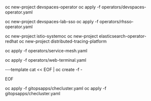 oc new-project devspaces-operator
oc apply -f operators/devspaces-operator.yaml

oc new-project devspaces-lab-sso
oc apply -f operators/rhsso-operator.yaml

oc new-project istio-systemoc 
oc new-project elasticsearch-operator-redhat
oc new-project distributed-tracing-platform

oc apply -f operators/service-mesh.yaml

oc apply -f operators/web-terminal.yaml


---template
cat << EOF | oc create -f -

EOF

oc apply -f gitopsapps/checluster.yaml
oc apply -f gitopsapps/checluster.yaml
